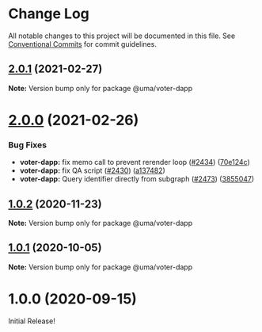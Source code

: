 # Change Log

All notable changes to this project will be documented in this file.
See [Conventional Commits](https://conventionalcommits.org) for commit guidelines.

## [2.0.1](https://github.com/UMAprotocol/protocol/compare/@uma/voter-dapp@2.0.0...@uma/voter-dapp@2.0.1) (2021-02-27)

**Note:** Version bump only for package @uma/voter-dapp

# [2.0.0](https://github.com/UMAprotocol/protocol/compare/@uma/voter-dapp@1.0.2...@uma/voter-dapp@2.0.0) (2021-02-26)

### Bug Fixes

- **voter-dapp:** fix memo call to prevent rerender loop ([#2434](https://github.com/UMAprotocol/protocol/issues/2434)) ([70e124c](https://github.com/UMAprotocol/protocol/commit/70e124ca154623bc05fa0c1c6d5e0ffea6332bfb))
- **voter-dapp:** fix QA script ([#2430](https://github.com/UMAprotocol/protocol/issues/2430)) ([a137482](https://github.com/UMAprotocol/protocol/commit/a137482eec4dffb499f290590308de8d1d653693))
- **voter-dapp:** Query identifier directly from subgraph ([#2473](https://github.com/UMAprotocol/protocol/issues/2473)) ([3855047](https://github.com/UMAprotocol/protocol/commit/3855047bcbe262acee89714496b59ee60f522ff3))

## [1.0.2](https://github.com/UMAprotocol/protocol/compare/@uma/voter-dapp@1.0.1...@uma/voter-dapp@1.0.2) (2020-11-23)

**Note:** Version bump only for package @uma/voter-dapp

## [1.0.1](https://github.com/UMAprotocol/protocol/compare/@uma/voter-dapp@1.0.0...@uma/voter-dapp@1.0.1) (2020-10-05)

**Note:** Version bump only for package @uma/voter-dapp

# 1.0.0 (2020-09-15)

Initial Release!
